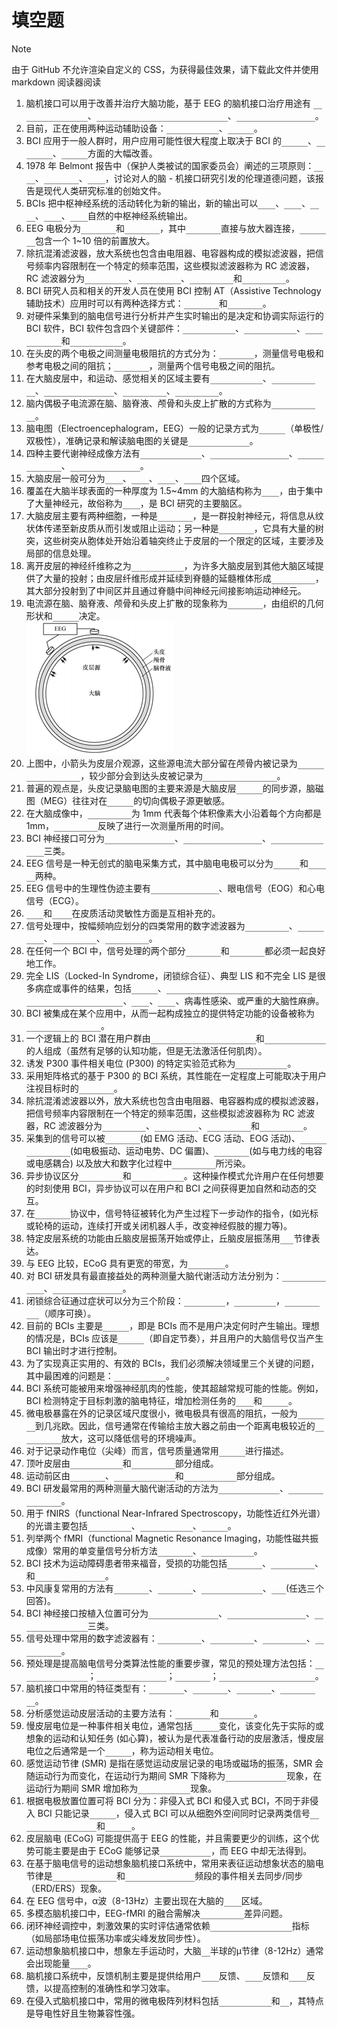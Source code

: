 # 填空题

> [!NOTE]
> 由于 GitHub 不允许渲染自定义的 CSS，为获得最佳效果，请下载此文件并使用 markdown 阅读器阅读

1. 脑机接口可以用于改善并治疗大脑功能，基于 EEG 的脑机接口治疗用途有 <span>减少癫痫发作频率</span>、<span>治疗注意力缺陷症并改进认知加工</span>、<span>改善运动功能的恢复</span>。
2. 目前，正在使用两种运动辅助设备：<span>功能性电刺激</span>、<span>机器人</span>。
3. BCI 应用于一般人群时，用户应用可能性很大程度上取决于 BCI 的<span>便利性</span>、<span>控制能力</span>、<span>一致性</span>方面的大幅改善。
4. 1978 年 Belmont 报告中（保护人类被试的国家委员会）阐述的三项原则：<span>行善</span>、<span>对人尊重</span>、<span>公正</span>，讨论对人的脑 - 机接口研究引发的伦理道德问题，该报告是现代人类研究标准的创始文件。
5. BCIs 把中枢神经系统的活动转化为新的输出，新的输出可以<span>替代</span>、<span>恢复</span>、<span>增强</span>、<span>补充</span>、<span>改善</span>自然的中枢神经系统输出。
6. EEG 电极分为<span>主动电极</span>和<span>被动电极</span>，其中<span>被动电极</span>直接与放大器连接，<span>主动电极</span>包含一个 1~10 倍的前置放大。
7. 除抗混淆滤波器，放大系统也包含由电阻器、电容器构成的模拟滤波器，把信号频率内容限制在一个特定的频率范围，这些模拟滤波器称为 RC 滤波器，RC 滤波器分为<span>低通滤波器</span>、<span>高通滤波器</span>、<span>带通滤波器</span>和<span>陷波滤波器</span>。
8. BCI 研究人员和相关的开发人员在使用 BCI 控制 AT（Assistive Technology 辅助技术）应用时可以有两种选择方式：<span>同步控制</span>和<span>异步控制</span>。
9. 对硬件采集到的脑电信号进行分析并产生实时输出的是决定和协调实际运行的 BCI 软件，BCI 软件包含四个关键部件：<span>信号处理模块</span>、<span>特征提取模块</span>、<span>特征分类模块</span>和<span>控制接口模块</span>。
10. 在头皮的两个电极之间测量电极阻抗的方式分为：<span>单极模式</span>，测量信号电极和参考电极之间的阻抗；<span>双极模式</span>，测量两个信号电极之间的阻抗。
11. 在大脑皮层中，和运动、感觉相关的区域主要有<span>初级运动皮层</span>、<span>运动前区皮层</span>、<span>初级躯体感觉皮层</span>、<span>后顶叶皮层</span>、<span>前额叶皮层</span>。
12. 脑内偶极子电流源在脑、脑脊液、颅骨和头皮上扩散的方式称为<span>容积传导效应</span>。
13. 脑电图（Electroencephalogram，EEG）一般的记录方式为<span>双极性</span>（单极性/双极性），准确记录和解读脑电图的关键是<span>参考电极的选择</span>。
14. 四种主要代谢神经成像方法有<span>功能经颅多普勒</span>、<span>正电子发射断层扫描</span>、<span>功能近红外光谱</span>、<span>功能核磁共振成像</span>。
15. 大脑皮层一般可分为<span>额叶</span>、<span>颞叶</span>、<span>顶叶</span>、<span>枕叶</span>四个区域。
16. 覆盖在大脑半球表面的一种厚度为 1.5~4mm 的大脑结构称为<span>皮层</span>，由于集中了大量神经元，故俗称为<span>灰质</span>，是 BCI 研究的主要脑区。
17. 大脑皮层主要有两种细胞，一种是<span>锥体细胞</span>，是一群投射神经元，将信息从纹状体传递至新皮质从而引发或阻止运动；另一种是<span>星形细胞</span>，它具有大量的树突，这些树突从胞体处开始沿着轴突终止于皮层的一个限定的区域，主要涉及局部的信息处理。
18. 离开皮层的神经纤维称之为<span>皮层传出纤维</span>，为许多大脑皮层到其他大脑区域提供了大量的投射；由皮层纤维形成并延续到脊髓的延髓椎体形成<span>皮层脊髓束</span>，其大部分投射到了中间区并且通过脊髓中间神经元间接影响运动神经元。
19. 电流源在脑、脑脊液、颅骨和头皮上扩散的现象称为<span>容积传导</span>，由组织的几何形状和<span>电阻率</span>决定。  
![20](./image/填空题20.png)
20. 上图中，小箭头为皮层介观源，这些源电流大部分留在颅骨内被记录为<span>皮层脑电图（ECoG）</span>，较少部分会到达头皮被记录为<span>头皮脑电图（EEG）</span>。
21. 普遍的观点是，头皮记录脑电图的主要来源是大脑皮层<span>脑回冠</span>的同步源，脑磁图（MEG）往往对在<span>脑沟壁</span>的切向偶极子源更敏感。
22. 在大脑成像中，<span>空间分辨率</span>为 1mm 代表每个体积像素大小沿着每个方向都是 1mm，<span>时间分辨率</span>反映了进行一次测量所用的时间。
23. BCI 神经接口可分为<span>头皮脑电电极阵列</span>、<span>皮质电信号电极阵列</span>、<span>植入式微电极阵列</span>三类。
24. EEG 信号是一种无创式的脑电采集方式，其中脑电电极可以分为<span>干电极</span>和<span>湿电极</span>两种。
25. EEG 信号中的生理性伪迹主要有<span>肌电信号（EMG）</span>、眼电信号（EOG）和心电信号（ECG）。
26. <span>EEG</span>和<span>MEG</span>在皮质活动灵敏性方面是互相补充的。
27. 信号处理中，按幅频响应划分的四类常用的数字滤波器为<span>低通滤波器</span>、<span>高通滤波器</span>、<span>带阻滤波器</span>、<span>带通滤波器</span>。
28. 在任何一个 BCI 中，信号处理的两个部分<span>特征提取</span>和<span>特征翻译</span>都必须一起良好地工作。
29. 完全 LIS（Locked-In Syndrome，闭锁综合征）、典型 LIS 和不完全 LIS 是很多病症或事件的结果，包括<span>脑中风</span>、<span>肌肉萎缩性侧索硬化症 (Amyotrophic Lateral Sclerosis，ALS)</span>、<span>创伤</span>、<span>肿瘤</span>、病毒性感染、或严重的大脑性麻痹。
30. BCI 被集成在某个应用中，从而一起构成独立的提供特定功能的设备被称为<span>BCI/AT 设备或系统</span>。
31. 一个逻辑上的 BCI 潜在用户群由<span>不能产生任何自愿肌肉激活</span>和<span>完全闭锁综合征</span>的人组成（虽然有足够的认知功能，但是无法激活任何肌肉）。
32. 诱发 P300 事件相关电位 (P300) 的特定实验范式称为<span>Oddball 范式</span>。
33. 采用矩阵格式的基于 P300 的 BCI 系统，其性能在一定程度上可能取决于用户注视目标时的<span>专注程度</span>。
34. 除抗混淆滤波器以外，放大系统也包含由电阻器、电容器构成的模拟滤波器，把信号频率内容限制在一个特定的频率范围，这些模拟滤波器称为 RC 滤波器，RC 滤波器分为<span>低通滤波器</span>、<span>高通滤波器</span>、<span>带通滤波器</span>和<span>陷波滤波器</span>。
35. 采集到的信号可以被<span>生理伪迹</span>(如 EMG 活动、ECG 活动、EOG 活动)、<span>电极或连接器伪迹</span>(如电极振动、运动电势、DC 偏置)、<span>电磁干扰</span>(如与电力线的电容或电感耦合) 以及放大和数字化过程中<span>固有的噪声</span>所污染。
36. 异步协议区分<span>无控制状态</span>和<span>意图控制状态</span>。这种操作模式允许用户在任何想要的时刻使用 BCI，异步协议可以在用户和 BCI 之间获得更加自然和动态的交互。
37. 在<span>过程控制</span>协议中，信号特征被转化为产生过程下一步动作的指令，(如光标或轮椅的运动，连续打开或关闭机器人手，改变神经假肢的握力等)。
38. 特定皮层系统的功能由丘脑皮层振荡开始或停止，丘脑皮层振荡用<span>μ/β</span>节律表达。
39. 与 EEG 比较，ECoG 具有更宽的带宽，为<span>0-500Hz</span>。
40. 对 BCI 研发具有最直接益处的两种测量大脑代谢活动方法分别为：<span>功能近红外光谱</span>、<span>功能性磁共振成像</span>。
41. 闭锁综合征通过症状可以分为三个阶段：<span>完全的 LIS</span>，<span>经典的 LIS</span>，<span>不完全的 LIS</span>（顺序可换）。
42. 目前的 BCIs 主要是<span>同步的</span>，即是 BCIs 而不是用户决定何时产生输出。理想的情况是，BCIs 应该是<span>异步的</span>（即自定节奏），并且用户的大脑信号仅当产生 BCI 输出时才进行控制。
43. 为了实现真正实用的、有效的 BCIs，我们必须解决领域里三个关键的问题，其中最困难的问题是：<span>BCI 的可靠性</span>。
44. BCI 系统可能被用来增强神经肌肉的性能，使其超越常规可能的性能。例如，BCI 检测特定于目标刺激的脑电特征，增加检测任务的<span>速度</span>和<span>准确性</span>。
45. 微电极暴露在外的记录区域尺度很小，微电极具有很高的阻抗，一般为<span>几百千欧</span>到几兆欧。因此，信号通常在传输给主放大器之前由一个距离电极较近的<span>前置放大器</span>放大，这可以降低信号的环境噪声。
46. 对于记录动作电位（尖峰）而言，信号质量通常用<span>信噪比</span>进行描述。
47. 顶叶皮层由<span>初级体感皮层</span>和<span>后顶叶皮层</span>部分组成。
48. 运动前区由<span>额叶眼区</span>、<span>腹侧运动前皮层</span>和<span>背侧运动前区</span>部分组成。
49. BCI 研发最常用的两种测量大脑代谢活动的方法为<span>功能近红外光谱</span>、<span>功能性磁共振成像</span>。
50. 用于 fNIRS（functional Near-Infrared Spectroscopy，功能性近红外光谱）的光谱主要包括<span>连续波光谱</span>、<span>时间分辨光谱</span>、<span>频域谱</span>。
51. 列举两个 fMRI（functional Magnetic Resonance Imaging，功能性磁共振成像）常用的单变量信号分析方法<span>相关分析</span>、<span>广义线性模型</span>。
52. BCI 技术为运动障碍患者带来福音，受损的功能包括<span>交流受损</span>、<span>移动性受损</span>、和<span>自主神经功能受损</span>。
53. 中风康复常用的方法有<span>物理疗法</span>、<span>职业治疗</span>、<span>言语与语言治疗</span>、<span>BCI</span>(任选三个回答)。
54. BCI 神经接口按植入位置可分为<span>头皮脑电电极阵列</span>、<span>皮质电信号电极阵列</span>、<span>植入式微电极阵列</span>三类。
55. 信号处理中常用的数字滤波器有：<span>低通滤波器</span>、<span>高通滤波器</span>、<span>带通滤波器</span>、<span>带阻滤波器</span>。
56. 预处理是提高脑电信号分类算法性能的重要步骤，常见的预处理方法包括：<span>频率范围前置滤波</span>；<span>信号抽取和归一化</span>；<span>空间滤波</span>；<span>去除环境干扰和生理伪迹</span>。
57. 脑机接口中常用的特征类型有：<span>时域特征</span>、<span>频域特征</span>、<span>小波分析</span>、<span>相似性特征</span>。
58. 分析感觉运动皮层活动的主要方法有：<span>频率分析</span>和<span>空间分析</span>。
59. 慢皮层电位是一种事件相关电位，通常包括<span>负电位</span>变化，该变化先于实际的或想象的运动和认知任务 (如心算)，被认为是代表准备行动的皮层激活，慢皮层电位之后通常是一个<span>双向波</span>，称为运动相关电位。
60. 感觉运动节律 (SMR) 是指在感觉运动皮层记录的电场或磁场的振荡，SMR 会随运动行为而变化，在运动行为期间 SMR 下降称为<span>事件相关去同步</span>现象，在运动行为期间 SMR 增加称为<span>事件相关同步</span>现象。
61. 根据电极放置位置可将 BCI 分为：非侵入式 BCI 和侵入式 BCI，不同于非侵入 BCI 只能记录<span>场电位</span>，侵入式 BCI 可以从细胞外空间同时记录两类信号<span>动作电位 (尖峰脉冲)</span>和<span>场电位</span>。
62. 皮层脑电 (ECoG) 可能提供高于 EEG 的性能，并且需要更少的训练，这个优势可能主要是由于 ECoG 能够记录<span>高频 (γ) 活动</span>，而 EEG 中却无法得到。
63. 在基于脑电信号的运动想象脑机接口系统中，常用来表征运动想象状态的脑电节律是<span>μ波（8–13 Hz）</span>和<span>β波（13–30 Hz）</span>频段的事件相关去同步/同步（ERD/ERS）现象。
64. 在 EEG 信号中，α波（8-13Hz）主要出现在大脑的<span>枕叶</span>区域。
65. 多模态脑机接口中，EEG-fMRI 的融合需解决<span>时间分辨率</span>差异问题。
66. 闭环神经调控中，刺激效果的实时评估通常依赖<span>神经振荡/神经可塑性</span>指标（如局部场电位振荡功率或尖峰发放同步性）。
67. 运动想象脑机接口中，想象左手运动时，大脑<span>右</span>半球的μ节律（8-12Hz）通常会出现能量<span>衰减</span>。
68. 脑机接口系统中，反馈机制主要是提供给用户<span>视觉</span>反馈、<span>触觉</span>反馈和<span>听觉</span>反馈，以提高控制的准确性和学习效率。
69. 在侵入式脑机接口中，常用的微电极阵列材料包括<span>铂（或铂金）</span>和<span>硅</span>，其特点是导电性好且生物兼容性强。

<style>
  span {
    color: transparent;
    transition: all 0.3s ease;
    border-bottom: 1px solid gray;
  }
  span:hover {
    color: unset;
  }
</style>
